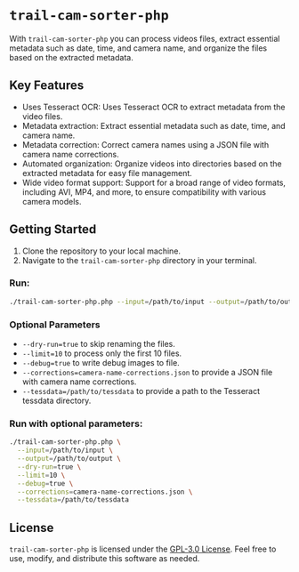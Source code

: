 # `trail-cam-sorter-php`

With `trail-cam-sorter-php` you can process videos files, extract essential metadata such as
date, time, and camera name, and organize the files based on the extracted metadata.

## Key Features

- Uses Tesseract OCR: Uses Tesseract OCR to extract metadata from the video files.
- Metadata extraction: Extract essential metadata such as date, time, and camera name.
- Metadata correction: Correct camera names using a JSON file with camera name corrections.
- Automated organization: Organize videos into directories based on the extracted metadata for easy file management.
- Wide video format support: Support for a broad range of video formats, including AVI, MP4, and more, to ensure
  compatibility with various camera models.

## Getting Started

1. Clone the repository to your local machine.
2. Navigate to the `trail-cam-sorter-php` directory in your terminal.

### Run:

```bash
./trail-cam-sorter-php.php --input=/path/to/input --output=/path/to/output
```

### Optional Parameters

- `--dry-run=true` to skip renaming the files.
- `--limit=10` to process only the first 10 files.
- `--debug=true` to write debug images to file.
- `--corrections=camera-name-corrections.json` to provide a JSON file with camera name corrections.
- `--tessdata=/path/to/tessdata` to provide a path to the Tesseract tessdata directory.

### Run with optional parameters:

```bash
./trail-cam-sorter-php.php \
  --input=/path/to/input \
  --output=/path/to/output \
  --dry-run=true \
  --limit=10 \
  --debug=true \
  --corrections=camera-name-corrections.json \
  --tessdata=/path/to/tessdata
```

## License

`trail-cam-sorter-php` is licensed under the [GPL-3.0 License](https://www.gnu.org/licenses/gpl-3.0.en.html). Feel free
to use, modify, and distribute this software as needed.
